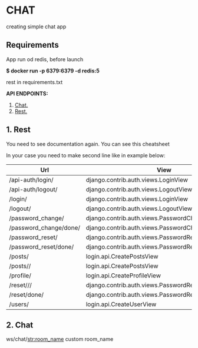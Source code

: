 # CHAT
creating simple chat app
## Requirements
App run od redis, before launch

**$ docker run -p 6379:6379 -d redis:5**

rest in requirements.txt

**API ENDPOINTS:**
1. [ Chat. ](#rest)
2. [ Rest. ](#chat)

<a name="rest"></a>
## 1. Rest


You need to see documentation again. You can see this cheatsheet

In your case you need to make second line like in example below:

Url | View | Name 
--- | --- | --- 
/api-auth/login/ | django.contrib.auth.views.LoginView | rest_framework:login 
/api-auth/logout/ | django.contrib.auth.views.LogoutView |rest_framework:logout
 /login/ | django.contrib.auth.views.LoginView | login
 /logout/ | django.contrib.auth.views.LogoutView | logout
 /password_change/ | django.contrib.auth.views.PasswordChangeView | password_change 
 /password_change/done/ | django.contrib.auth.views.PasswordChangeDoneView | password_change_done 
 /password_reset/ | django.contrib.auth.views.PasswordResetView | password_reset 
 /password_reset/done/ | django.contrib.auth.views.PasswordResetDoneView | password_reset_done 
 /posts/ | login.api.CreatePostsView | post-list  
 /posts/<pk>/ | login.api.CreatePostsView | post-detail 
 /profile/ | login.api.CreateProfileView | profile-list 
 /reset/<uidb64>/<token>/ | django.contrib.auth.views.PasswordResetConfirmView | password_reset_confirm 
 /reset/done/ | django.contrib.auth.views.PasswordResetCompleteView | password_reset_complete 
 /users/ | login.api.CreateUserView | user-list 


<a name="chat"></a>
## 2. Chat

ws/chat/<str:room_name>  custom room_name
